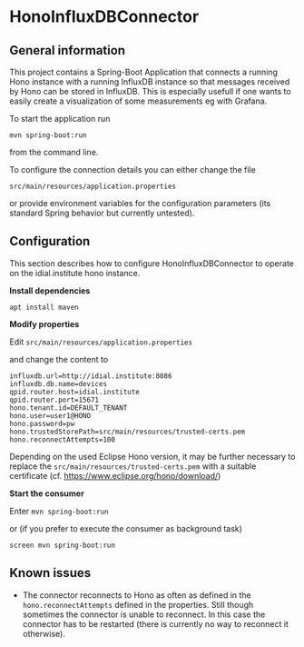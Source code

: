 <!--
******************************************************************************
Copyright (c) 2017 Bosch Software Innovations GmbH.

All rights reserved. This program and the accompanying materials
are made available under the terms of the Eclipse Public License v2.0
which accompanies this distribution, and is available at
https://www.eclipse.org/org/documents/epl-2.0/index.php

Contributors:
     Johannes Kristan (Bosch Software Innovations GmbH) - initial API and functionality
*****************************************************************************
-->

# HonoInfluxDBConnector

## General information

This project contains a Spring-Boot Application that connects a running Hono instance with a running InfluxDB instance
so that messages received by Hono can be stored in InfluxDB. This is especially usefull if one wants
to easily create a visualization of some measurements eg with Grafana.

To start the application run

`mvn spring-boot:run`

from the command line.

To configure the connection details you can either change the file

`src/main/resources/application.properties`

or provide environment variables for the configuration parameters (its standard Spring behavior but currently untested).

## Configuration

This section describes how to configure HonoInfluxDBConnector to operate on the idial.institute hono instance.

**Install dependencies**

```
apt install maven
```

**Modify properties**

Edit `src/main/resources/application.properties`

and change the content to

<!--- TODO to be changed to Azure Subscription --->

```
influxdb.url=http://idial.institute:8086
influxdb.db.name=devices
qpid.router.host=idial.institute
qpid.router.port=15671
hono.tenant.id=DEFAULT_TENANT
hono.user=user1@HONO
hono.password=pw
hono.trustedStorePath=src/main/resources/trusted-certs.pem
hono.reconnectAttempts=100
```

Depending on the used Eclipse Hono version, it may be further necessary to replace the `src/main/resources/trusted-certs.pem` with a suitable certificate (cf. https://www.eclipse.org/hono/download/)

**Start the consumer**

Enter `mvn spring-boot:run`

or (if you prefer to execute the consumer as background task)

`screen mvn spring-boot:run`

## Known issues

- The connector reconnects to Hono as often as defined in the `hono.reconnectAttempts` defined in the properties.
Still though sometimes the connector is unable to reconnect.
In this case the connector has to be restarted (there is currently no way to reconnect it otherwise).
